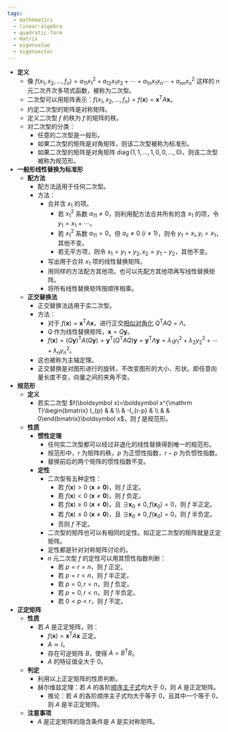 ```yaml
---
tags:
  - mathematics
  - linear-algebra
  - quadratic-form
  - matrix
  - eigenvalue
  - eigenvector
---
```

- **定义**
    - 像 $f(x_1,x_2,\dots,f_n)=a_{11}x_1^2+a_{12}x_1x_2+\cdots+a_{1n}x_1x_n\cdots+a_{nn}x_n^2$ 这样的 $n$ 元二次齐次多项式函数，被称为二次型。
    - 二次型可以用矩阵表示：$f(x_1,x_2,\dots,f_n)=f(\boldsymbol x)=\boldsymbol x^{\mathrm T}A\boldsymbol x$。
    - 约定二次型的矩阵是对称矩阵。
    - 定义二次型 $f$ 的秩为 $f$ 的矩阵的秩。
    - 对二次型的分类：
        - 任意的二次型是一般形。
        - 如果二次型的矩阵是对角矩阵，则该二次型被称为标准形。
        - 如果二次型的矩阵是对角矩阵 $\operatorname{diag}(1,1,\dots,1,0,0,\dots,0)$，则该二次型被称为规范形。
- **一般形线性替换为标准形**
    - **配方法**
        - 配方法适用于任何二次型。
        - 方法：
            - 合并含 $x_1$ 的项。
                - 若 $x_1^2$ 系数 $a_{11}\ne 0$，则利用配方法合并所有的含 $x_1$ 的项，令 $y_1=x_1+\cdots$。
                - 若 $x_1^2$ 系数 $a_{11}=0$，但 $a_{ii}\ne 0\ (i\ne 1)$，则令 $y_1=x_i,y_i=x_1$，其他不变。
                - 若无平方项，则令 $x_1=y_1+y_2,x_2=y_1-y_2$，其他不变。
            - 写出用于合并 $x_1$ 项的线性替换矩阵。
            - 用同样的方法配方其他项。也可以先配方其他项再写线性替换矩阵。
            - 将所有线性替换矩阵按顺序相乘。
    - **正交替换法**
        - 正交替换法适用于实二次型。
        - 方法：
            - 对于 $f(\boldsymbol x)=\boldsymbol x^{\mathrm T}A\boldsymbol x$，进行正交[相似对角化](/pages/mathematics/linear-algrbra/similar-matrix.md#sbr8c0) $Q^{\mathrm T}AQ=\Lambda$。
            - $Q$ 作为线性替换矩阵，$\boldsymbol x=Q\boldsymbol y$。
            - $f(\boldsymbol x)=(Q\boldsymbol y)^{\mathrm T}A(Q\boldsymbol y)=\boldsymbol y^{\mathrm T}(Q^{\mathrm T}AQ)\boldsymbol y=\boldsymbol y^{\mathrm T}\Lambda\boldsymbol y=\lambda_1y_1^2+\lambda_2y_2^2+\cdots+\lambda_ny_n^2$。
        - 这也被称为主轴定理。
        - 正交替换是对图形进行的旋转，不改变图形的大小、形状。即任意向量长度不变，向量之间的夹角不变。
- **规范形**
    - **定义**
        - 若实二次型 $f(\boldsymbol x)=\boldsymbol x^{\mathrm T}\begin{bmatrix} I_{p} &  & \\  & -I_{r-p} & \\  &  & 0\end{bmatrix}\boldsymbol x$，则 $f$ 是规范形。
    - **性质**
        - **惯性定理**
            - 任何实二次型都可以经过非退化的线性替换得到唯一的规范形。
            - 规范形中，$r$ 为矩阵的秩，$p$ 为正惯性指数，$r-p$ 为负惯性指数。
            - 替换前后的两个矩阵的惯性指数不变。
        - **定性**
            - 二次型有五种定性：
                - 若 $f(\boldsymbol x)>0\ (\boldsymbol x\ne \boldsymbol 0)$，则 $f$ 正定。
                - 若 $f(\boldsymbol x)<0\ (\boldsymbol x\ne \boldsymbol 0)$，则 $f$ 负定。
                - 若 $f(\boldsymbol x)\ge 0\ (\boldsymbol x\ne \boldsymbol 0)$，且 $\exists \boldsymbol x_0\ne 0,f(\boldsymbol x_0)=0$，则 $f$ 半正定。
                - 若 $f(\boldsymbol x)\le 0\ (\boldsymbol x\ne \boldsymbol 0)$，且 $\exists \boldsymbol x_0\ne 0,f(\boldsymbol x_0)=0$，则 $f$ 半负定。
                - 否则 $f$ 不定。
            - 二次型的矩阵也可以有相同的定性。如正定二次型的矩阵就是正定矩阵。
            - 定性都是针对对称矩阵讨论的。
            - $n$ 元二次型 $f$ 的定性可以用其惯性指数判断：
                - 若 $p=r=n$，则 $f$ 正定。
                - 若 $p=r<n$，则 $f$ 半正定。
                - 若 $p=0,r=n$，则 $f$ 负定。
                - 若 $p=0,r<n$，则 $f$ 半负定。
                - 若 $0<p<r$，则 $f$ 不定。
- **正定矩阵**
    - **性质**
        - 若 $A$ 是正定矩阵，则：
            - $f(\boldsymbol x)=\boldsymbol x^{\mathrm T}A\boldsymbol x$ 正定。
            - $A\simeq I$。
            - 存在可逆矩阵 $B$，使得 $A=B^{\mathrm T}B$。
            - $A$ 的特征值全大于 $0$。
    - **判定**
        - 利用以上正定矩阵的性质判断。
        - 赫尔维兹定理：若 $A$ 的各阶[顺序主子式](/pages/mathematics/linear-algrbra/determinant.md#pqct6z)均大于 $0$，则 $A$ 是正定矩阵。
            - 推论：若 $A$ 的各阶顺序主子式均大于等于 $0$，且其中一个等于 $0$，则 $A$ 是半正定矩阵。
    - **注意事项**
        - $A$ 是正定矩阵的隐含条件是 $A$ 是实对称矩阵。
